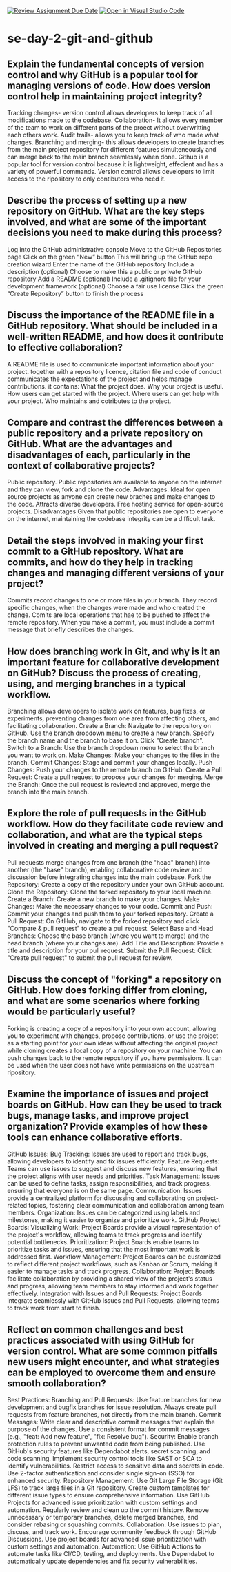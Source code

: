 [![Review Assignment Due Date](https://classroom.github.com/assets/deadline-readme-button-22041afd0340ce965d47ae6ef1cefeee28c7c493a6346c4f15d667ab976d596c.svg)](https://classroom.github.com/a/8wgCKhpZ)
[![Open in Visual Studio Code](https://classroom.github.com/assets/open-in-vscode-2e0aaae1b6195c2367325f4f02e2d04e9abb55f0b24a779b69b11b9e10269abc.svg)](https://classroom.github.com/online_ide?assignment_repo_id=18515428&assignment_repo_type=AssignmentRepo)

# se-day-2-git-and-github

## Explain the fundamental concepts of version control and why GitHub is a popular tool for managing versions of code. How does version control help in maintaining project integrity?

Tracking changes- version control allows developers to keep track of all modifications made to the codebase.
Collaboration- It allows every member of the team to work on different parts of the proect without overwritting each others work.
Audit trails- allows you to keep track of who made what changes.
Branching and merging- this allows developers to create branches from the main project repository for different features simulteneously and can merge back to the main branch seamlessly when done.
Github is a popular tool for version control because it is lightweight, effecient and has a variety of powerful commands.
Version control allows developers to limit access to the ripository to only contibutors who need it.

## Describe the process of setting up a new repository on GitHub. What are the key steps involved, and what are some of the important decisions you need to make during this process?

Log into the GitHub administrative console
Move to the GitHub Repositories page
Click on the green “New” button
This will bring up the GitHub repo creation wizard
Enter the name of the GitHub repository
Include a description (optional)
Choose to make this a public or private GitHub repository
Add a README (optional)
Include a .gitignore file for your development framework (optional)
Choose a fair use license
Click the green “Create Repository” button to finish the process

## Discuss the importance of the README file in a GitHub repository. What should be included in a well-written README, and how does it contribute to effective collaboration?

A README file is used to communicate important information about your project. together with a repository licence, citation file and code of conduct communicates the expectations of the project and helps manage contributions. it contains:
What the project does.
Why your project is useful.
How users can get started with the project.
Where users can get help with your project.
Who maintains and cotributes to the project.

## Compare and contrast the differences between a public repository and a private repository on GitHub. What are the advantages and disadvantages of each, particularly in the context of collaborative projects?

Public repository.
Public repositories are available to anyone on the internet and they can view, fork and clone the code.
Advantages.
Ideal for open source projects as anyone can create new braches and make changes to the code.
Attracts diverse developers.
Free hosting service for open-source projects.
Disadvantages
Given that public repositories are open to everyone on the internet, maintaining the codebase integrity can be a difficult task.

## Detail the steps involved in making your first commit to a GitHub repository. What are commits, and how do they help in tracking changes and managing different versions of your project?

Commits record changes to one or more files in your branch. They record specific changes, when the changes were made and who created the change. Comits are local operations that hae to be pushed to affect the remote repository.
When you make a commit, you must include a commit message that briefly describes the changes.

## How does branching work in Git, and why is it an important feature for collaborative development on GitHub? Discuss the process of creating, using, and merging branches in a typical workflow.

Branching allows developers to isolate work on features, bug fixes, or experiments, preventing changes from one area from affecting others, and facilitating collaboration.
Create a Branch:
Navigate to the repository on GitHub.
Use the branch dropdown menu to create a new branch.
Specify the branch name and the branch to base it on.
Click "Create branch".
Switch to a Branch:
Use the branch dropdown menu to select the branch you want to work on.
Make Changes:
Make your changes to the files in the branch.
Commit Changes:
Stage and commit your changes locally.
Push Changes:
Push your changes to the remote branch on GitHub.
Create a Pull Request:
Create a pull request to propose your changes for merging.
Merge the Branch:
Once the pull request is reviewed and approved, merge the branch into the main branch.

## Explore the role of pull requests in the GitHub workflow. How do they facilitate code review and collaboration, and what are the typical steps involved in creating and merging a pull request?

Pull requests merge changes from one branch (the "head" branch) into another (the "base" branch), enabling collaborative code review and discussion before integrating changes into the main codebase.
Fork the Repository: Create a copy of the repository under your own GitHub account.
Clone the Repository: Clone the forked repository to your local machine.
Create a Branch: Create a new branch to make your changes.
Make Changes: Make the necessary changes to your code.
Commit and Push: Commit your changes and push them to your forked repository.
Create a Pull Request: On GitHub, navigate to the forked repository and click "Compare & pull request" to create a pull request.
Select Base and Head Branches: Choose the base branch (where you want to merge) and the head branch (where your changes are).
Add Title and Description: Provide a title and description for your pull request.
Submit the Pull Request: Click "Create pull request" to submit the pull request for review.

## Discuss the concept of "forking" a repository on GitHub. How does forking differ from cloning, and what are some scenarios where forking would be particularly useful?

Forking is creating a copy of a repository into your own account, allowing you to experiment with changes, propose contributions, or use the project as a starting point for your own ideas without affecting the original project while cloning creates a local copy of a repository on your machine. You can push changes back to the remote repository if you have permissions.
It can be used when the user does not have write permissions on the upstream ripository.

## Examine the importance of issues and project boards on GitHub. How can they be used to track bugs, manage tasks, and improve project organization? Provide examples of how these tools can enhance collaborative efforts.

GitHub Issues:
Bug Tracking:
Issues are used to report and track bugs, allowing developers to identify and fix issues efficiently.
Feature Requests:
Teams can use issues to suggest and discuss new features, ensuring that the project aligns with user needs and priorities.
Task Management:
Issues can be used to define tasks, assign responsibilities, and track progress, ensuring that everyone is on the same page.
Communication:
Issues provide a centralized platform for discussing and collaborating on project-related topics, fostering clear communication and collaboration among team members.
Organization:
Issues can be categorized using labels and milestones, making it easier to organize and prioritize work.
GitHub Project Boards:
Visualizing Work:
Project Boards provide a visual representation of the project's workflow, allowing teams to track progress and identify potential bottlenecks.
Prioritization:
Project Boards enable teams to prioritize tasks and issues, ensuring that the most important work is addressed first.
Workflow Management:
Project Boards can be customized to reflect different project workflows, such as Kanban or Scrum, making it easier to manage tasks and track progress.
Collaboration:
Project Boards facilitate collaboration by providing a shared view of the project's status and progress, allowing team members to stay informed and work together effectively.
Integration with Issues and Pull Requests:
Project Boards integrate seamlessly with GitHub Issues and Pull Requests, allowing teams to track work from start to finish.

## Reflect on common challenges and best practices associated with using GitHub for version control. What are some common pitfalls new users might encounter, and what strategies can be employed to overcome them and ensure smooth collaboration?

Best Practices:
Branching and Pull Requests:
Use feature branches for new development and bugfix branches for issue resolution.
Always create pull requests from feature branches, not directly from the main branch.
Commit Messages:
Write clear and descriptive commit messages that explain the purpose of the changes.
Use a consistent format for commit messages (e.g., "feat: Add new feature", "fix: Resolve bug").
Security:
Enable branch protection rules to prevent unwanted code from being published.
Use GitHub's security features like Dependabot alerts, secret scanning, and code scanning.
Implement security control tools like SAST or SCA to identify vulnerabilities.
Restrict access to sensitive data and secrets in code.
Use 2-factor authentication and consider single sign-on (SSO) for enhanced security.
Repository Management:
Use Git Large File Storage (Git LFS) to track large files in a Git repository.
Create custom templates for different issue types to ensure comprehensive information.
Use GitHub Projects for advanced issue prioritization with custom settings and automation.
Regularly review and clean up the commit history.
Remove unnecessary or temporary branches, delete merged branches, and consider rebasing or squashing commits.
Collaboration:
Use issues to plan, discuss, and track work.
Encourage community feedback through GitHub Discussions.
Use project boards for advanced issue prioritization with custom settings and automation.
Automation:
Use GitHub Actions to automate tasks like CI/CD, testing, and deployments.
Use Dependabot to automatically update dependencies and fix security vulnerabilities.
